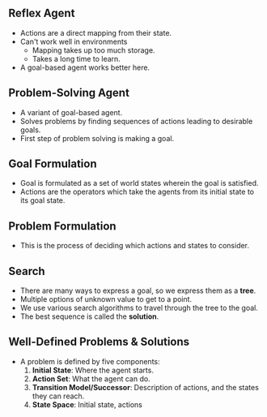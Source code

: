 ## Reflex Agent
- Actions are a direct mapping from their state.
- Can't work well in environments
	- Mapping takes up too much storage.
	- Takes a long time to learn.
- A goal-based agent works better here.
## Problem-Solving Agent
- A variant of goal-based agent.
- Solves problems by finding sequences of actions leading to desirable goals.
- First step of problem solving is making a goal.
## Goal Formulation
- Goal is formulated as a set of world states wherein the goal is satisfied.
- Actions are the operators which take the agents from its initial state to its goal state.
## Problem Formulation
- This is the process of deciding which actions and states to consider.
## Search
- There are many ways to express a goal, so we express them as a **tree**.
- Multiple options of unknown value to get to a point.
- We use various search algorithms to travel through the tree to the goal.
- The best sequence is called the **solution**.
## Well-Defined Problems & Solutions
- A problem is defined by five components:
	1. **Initial State**: Where the agent starts.
	2. **Action Set**: What the agent can do.
	3. **Transition Model/Successor**: Description of actions, and the states they can reach.
	4. **State Space**: Initial state, actions